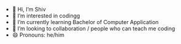 - 👋 Hi, I’m Shiv
- 👀 I’m interested in codingg
- 🌱 I’m currently learning Bachelor of Computer Application
- 💞️ I’m looking to collaboration / people who can teach me coding
- 😄 Pronouns: he/him
